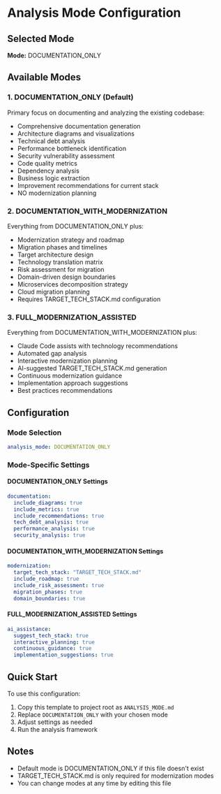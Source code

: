 # Analysis Mode Configuration

## Selected Mode
**Mode:** DOCUMENTATION_ONLY

## Available Modes

### 1. DOCUMENTATION_ONLY (Default)
Primary focus on documenting and analyzing the existing codebase:
- Comprehensive documentation generation
- Architecture diagrams and visualizations
- Technical debt analysis
- Performance bottleneck identification
- Security vulnerability assessment
- Code quality metrics
- Dependency analysis
- Business logic extraction
- Improvement recommendations for current stack
- NO modernization planning

### 2. DOCUMENTATION_WITH_MODERNIZATION
Everything from DOCUMENTATION_ONLY plus:
- Modernization strategy and roadmap
- Migration phases and timelines
- Target architecture design
- Technology translation matrix
- Risk assessment for migration
- Domain-driven design boundaries
- Microservices decomposition strategy
- Cloud migration planning
- Requires TARGET_TECH_STACK.md configuration

### 3. FULL_MODERNIZATION_ASSISTED
Everything from DOCUMENTATION_WITH_MODERNIZATION plus:
- Claude Code assists with technology recommendations
- Automated gap analysis
- Interactive modernization planning
- AI-suggested TARGET_TECH_STACK.md generation
- Continuous modernization guidance
- Implementation approach suggestions
- Best practices recommendations

## Configuration

### Mode Selection
```yaml
analysis_mode: DOCUMENTATION_ONLY
```

### Mode-Specific Settings

#### DOCUMENTATION_ONLY Settings
```yaml
documentation:
  include_diagrams: true
  include_metrics: true
  include_recommendations: true
  tech_debt_analysis: true
  performance_analysis: true
  security_analysis: true
```

#### DOCUMENTATION_WITH_MODERNIZATION Settings
```yaml
modernization:
  target_tech_stack: "TARGET_TECH_STACK.md"
  include_roadmap: true
  include_risk_assessment: true
  migration_phases: true
  domain_boundaries: true
```

#### FULL_MODERNIZATION_ASSISTED Settings
```yaml
ai_assistance:
  suggest_tech_stack: true
  interactive_planning: true
  continuous_guidance: true
  implementation_suggestions: true
```

## Quick Start

To use this configuration:
1. Copy this template to project root as `ANALYSIS_MODE.md`
2. Replace `DOCUMENTATION_ONLY` with your chosen mode
3. Adjust settings as needed
4. Run the analysis framework

## Notes
- Default mode is DOCUMENTATION_ONLY if this file doesn't exist
- TARGET_TECH_STACK.md is only required for modernization modes
- You can change modes at any time by editing this file